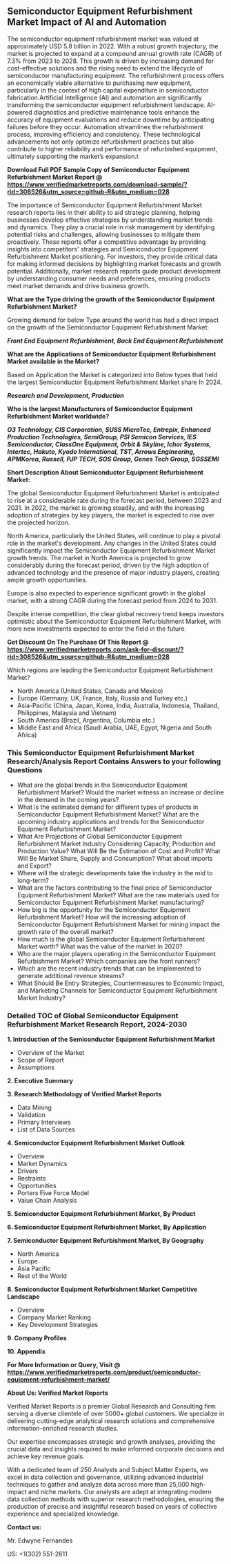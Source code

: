 <h2>Semiconductor Equipment Refurbishment Market Impact of AI and Automation</h2>The semiconductor equipment refurbishment market was valued at approximately USD 5.8 billion in 2022. With a robust growth trajectory, the market is projected to expand at a compound annual growth rate (CAGR) of 7.3% from 2023 to 2028. This growth is driven by increasing demand for cost-effective solutions and the rising need to extend the lifecycle of semiconductor manufacturing equipment. The refurbishment process offers an economically viable alternative to purchasing new equipment, particularly in the context of high capital expenditure in semiconductor fabrication.Artificial Intelligence (AI) and automation are significantly transforming the semiconductor equipment refurbishment landscape. AI-powered diagnostics and predictive maintenance tools enhance the accuracy of equipment evaluations and reduce downtime by anticipating failures before they occur. Automation streamlines the refurbishment process, improving efficiency and consistency. These technological advancements not only optimize refurbishment practices but also contribute to higher reliability and performance of refurbished equipment, ultimately supporting the market’s expansion.t</p><p id="" class=""><strong>Download Full PDF Sample Copy of Semiconductor Equipment Refurbishment Market Report @ <a href="https://www.verifiedmarketreports.com/download-sample/?rid=308526&utm_source=github-R&utm_medium=028" target="_blank">https://www.verifiedmarketreports.com/download-sample/?rid=308526&utm_source=github-R&utm_medium=028</a></strong></p><p>The importance of&nbsp;Semiconductor Equipment Refurbishment Market research reports lies in their ability to aid strategic planning, helping businesses develop effective strategies by understanding market trends and dynamics. They play a crucial role in risk management by identifying potential risks and challenges, allowing businesses to mitigate them proactively. These reports offer a competitive advantage by providing insights into competitors' strategies and Semiconductor Equipment Refurbishment Market positioning. For investors, they provide critical data for making informed decisions by highlighting market forecasts and growth potential. Additionally, market research reports guide product development by understanding consumer needs and preferences, ensuring products meet market demands and drive business growth.</p><p><strong>What are the&nbsp;Type driving the growth of the Semiconductor Equipment Refurbishment Market?</strong></p><p id="" class="">Growing demand for below Type around the world has had a direct impact on the growth of the Semiconductor Equipment Refurbishment Market:</p><em><strong>Front End Equipment Refurbishment, Back End Equipment Refurbishment</strong></em></p><strong>What are the&nbsp;Applications&nbsp;of Semiconductor Equipment Refurbishment Market available in the Market?</strong></p><p id="" class="">Based on Application the Market is categorized into Below types that held the largest Semiconductor Equipment Refurbishment Market share In 2024.</p><em><strong>Research and Development, Production</strong></em></p><strong>Who is the largest Manufacturers of Semiconductor Equipment Refurbishment Market worldwide?</strong></p><p><em><strong>O3 Technology, CIS Corporation, SUSS MicroTec, Entrepix, Enhanced Production Technologies, SemiGroup, PSI Semicon Services, IES Semiconductor, ClassOne Equipment, Orbit & Skyline, Ichor Systems, Intertec, Hakuto, Kyodo International, TST, Arrows Engineering, APMKorea, Russell, PJP TECH, SOS Group, Genes Tech Group, SGSSEMI</strong></em></p><p id="" class=""><strong>Short Description About Semiconductor Equipment Refurbishment Market:</strong></p><p>The global Semiconductor Equipment Refurbishment Market is anticipated to rise at a considerable rate during the forecast period, between 2023 and 2031. In 2022, the market is growing steadily, and with the increasing adoption of strategies by key players, the market is expected to rise over the projected horizon.</p><p>North America, particularly the United States, will continue to play a pivotal role in the market's development. Any changes in the United States could significantly impact the Semiconductor Equipment Refurbishment Market growth trends. The market in North America is projected to grow considerably during the forecast period, driven by the high adoption of advanced technology and the presence of major industry players, creating ample growth opportunities.</p><p>Europe is also expected to experience significant growth in the global market, with a strong CAGR during the forecast period from 2024 to 2031.</p><p>Despite intense competition, the clear global recovery trend keeps investors optimistic about the Semiconductor Equipment Refurbishment Market, with more new investments expected to enter the field in the future.</p><p id="" class=""><strong>Get Discount On The Purchase Of This Report @ <a href="https://www.verifiedmarketreports.com/ask-for-discount/?rid=308526&utm_source=github-R&utm_medium=028" target="_blank">https://www.verifiedmarketreports.com/ask-for-discount/?rid=308526&utm_source=github-R&utm_medium=028</a></strong></p>Which regions are leading the Semiconductor Equipment Refurbishment Market?</p><ul><li>North America (United States, Canada and Mexico)</li><li>Europe (Germany, UK, France, Italy, Russia and Turkey etc.)</li><li>Asia-Pacific (China, Japan, Korea, India, Australia, Indonesia, Thailand, Philippines, Malaysia and Vietnam)</li><li>South America (Brazil, Argentina, Columbia etc.)</li><li>Middle East and Africa (Saudi Arabia, UAE, Egypt, Nigeria and South Africa)</li></ul><h3 id="" class="">This Semiconductor Equipment Refurbishment Market Research/Analysis Report Contains Answers to your following Questions</h3><ul><li>What are the global trends in the Semiconductor Equipment Refurbishment Market? Would the market witness an increase or decline in the demand in the coming years?</li><li>What is the estimated demand for different types of products in Semiconductor Equipment Refurbishment Market? What are the upcoming industry applications and trends for the Semiconductor Equipment Refurbishment Market?</li><li>What Are Projections of Global Semiconductor Equipment Refurbishment Market Industry Considering Capacity, Production and Production Value? What Will Be the Estimation of Cost and Profit? What Will Be Market Share, Supply and Consumption? What about imports and Export?</li><li>Where will the strategic developments take the industry in the mid to long-term?</li><li>What are the factors contributing to the final price of Semiconductor Equipment Refurbishment Market? What are the raw materials used for Semiconductor Equipment Refurbishment Market manufacturing?</li><li>How big is the opportunity for the Semiconductor Equipment Refurbishment Market? How will the increasing adoption of Semiconductor Equipment Refurbishment Market for mining impact the growth rate of the overall market?</li><li>How much is the global Semiconductor Equipment Refurbishment Market worth? What was the value of the market In 2020?</li><li>Who are the major players operating in the Semiconductor Equipment Refurbishment Market? Which companies are the front runners?</li><li>Which are the recent industry trends that can be implemented to generate additional revenue streams?</li><li>What Should Be Entry Strategies, Countermeasures to Economic Impact, and Marketing Channels for Semiconductor Equipment Refurbishment Market Industry?</li></ul><h3 id="" class="">Detailed TOC of Global Semiconductor Equipment Refurbishment Market Research Report, 2024-2030</h3><p id="" class=""><strong>1. Introduction of the Semiconductor Equipment Refurbishment Market</strong></p><ul><li>Overview of the Market</li><li>Scope of Report</li><li>Assumptions</li></ul><p id="" class=""><strong>2. Executive Summary</strong></p><p id="" class=""><strong>3. Research Methodology of Verified Market Reports</strong></p><ul><li>Data Mining</li><li>Validation</li><li>Primary Interviews</li><li>List of Data Sources</li></ul><p id="" class=""><strong>4. Semiconductor Equipment Refurbishment Market Outlook</strong></p><ul><li>Overview</li><li>Market Dynamics</li><li>Drivers</li><li>Restraints</li><li>Opportunities</li><li>Porters Five Force Model</li><li>Value Chain Analysis</li></ul><p id="" class=""><strong>5. Semiconductor Equipment Refurbishment Market, By Product</strong></p><p id="" class=""><strong>6. Semiconductor Equipment Refurbishment Market, By Application</strong></p><p id="" class=""><strong>7. Semiconductor Equipment Refurbishment Market, By Geography</strong></p><ul><li>North America</li><li>Europe</li><li>Asia Pacific</li><li>Rest of the World</li></ul><p id="" class=""><strong>8. Semiconductor Equipment Refurbishment Market Competitive Landscape</strong></p><ul><li>Overview</li><li>Company Market Ranking</li><li>Key Development Strategies</li></ul><p id="" class=""><strong>9. Company Profiles</strong></p><p id="" class=""><strong>10. Appendix</strong></p><p id="" class=""><strong>For More Information or Query, Visit @ <a href="https://www.verifiedmarketreports.com/product/semiconductor-equipment-refurbishment-market/" target="_blank">https://www.verifiedmarketreports.com/product/semiconductor-equipment-refurbishment-market/</a></strong></p><p id="" class=""><strong>About Us: Verified Market Reports</strong></p><p id="" class="">Verified Market Reports is a premier Global Research and Consulting firm serving a diverse clientele of over 5000+ global customers. We specialize in delivering cutting-edge analytical research solutions and comprehensive information-enriched research studies.</p><p id="" class="">Our expertise encompasses strategic and growth analyses, providing the crucial data and insights required to make informed corporate decisions and achieve key revenue goals.</p><p id="" class="">With a dedicated team of 250 Analysts and Subject Matter Experts, we excel in data collection and governance, utilizing advanced industrial techniques to gather and analyze data across more than 25,000 high-impact and niche markets. Our analysts are adept at integrating modern data collection methods with superior research methodologies, ensuring the production of precise and insightful research based on years of collective experience and specialized knowledge.</p><p id="" class=""><strong>Contact us:</strong></p><p id="" class="">Mr. Edwyne Fernandes</p><p id="" class="">US: +1(302) 551-2611</p>
